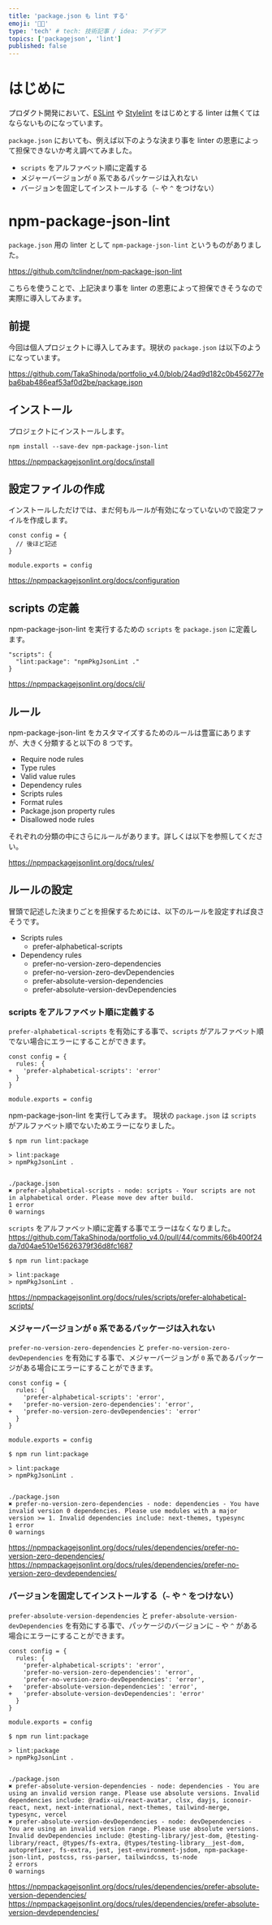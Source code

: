 ```yaml
---
title: 'package.json も lint する'
emoji: '🧑‍🏫'
type: 'tech' # tech: 技術記事 / idea: アイデア
topics: ['packagejson', 'lint']
published: false
---
```


# はじめに

プロダクト開発において、[ESLint](https://eslint.org/) や [Stylelint](https://stylelint.io/) をはじめとする linter は無くてはならないものになっています。

`package.json` においても、例えば以下のような決まり事を linter の恩恵によって担保できないか考え調べてみました。

- `scripts` をアルファベット順に定義する
- メジャーバージョンが `0` 系であるパッケージは入れない
- バージョンを固定してインストールする（`~` や `^` をつけない）

# npm-package-json-lint

`package.json` 用の linter として `npm-package-json-lint` というものがありました。

https://github.com/tclindner/npm-package-json-lint

こちらを使うことで、上記決まり事を linter の恩恵によって担保できそうなので実際に導入してみます。

## 前提

今回は個人プロジェクトに導入してみます。現状の `package.json` は以下のようになっています。

https://github.com/TakaShinoda/portfolio_v4.0/blob/24ad9d182c0b456277eba6bab486eaf53af0d2be/package.json

## インストール

プロジェクトにインストールします。

```
npm install --save-dev npm-package-json-lint
```

https://npmpackagejsonlint.org/docs/install

## 設定ファイルの作成

インストールしただけでは、まだ何もルールが有効になっていないので設定ファイルを作成します。

```js: npmpackagejsonlint.config.js
const config = {
  // 後ほど記述
}

module.exports = config
```

https://npmpackagejsonlint.org/docs/configuration

## scripts の定義

npm-package-json-lint を実行するための `scripts` を `package.json` に定義します。

```json: package.json
"scripts": {
  "lint:package": "npmPkgJsonLint ."
}
```

https://npmpackagejsonlint.org/docs/cli/

## ルール

npm-package-json-lint をカスタマイズするためのルールは豊富にありますが、大きく分類すると以下の 8 つです。

- Require node rules
- Type rules
- Valid value rules
- Dependency rules
- Scripts rules
- Format rules
- Package.json property rules
- Disallowed node rules

それぞれの分類の中にさらにルールがあります。詳しくは以下を参照してください。

https://npmpackagejsonlint.org/docs/rules/

## ルールの設定

冒頭で記述した決まりごとを担保するためには、以下のルールを設定すれば良さそうです。

- Scripts rules
  - prefer-alphabetical-scripts
- Dependency rules
  - prefer-no-version-zero-dependencies
  - prefer-no-version-zero-devDependencies
  - prefer-absolute-version-dependencies
  - prefer-absolute-version-devDependencies

### scripts をアルファベット順に定義する

`prefer-alphabetical-scripts` を有効にする事で、`scripts` がアルファベット順でない場合にエラーにすることができます。

```diff: npmpackagejsonlint.config.js
const config = {
  rules: {
+   'prefer-alphabetical-scripts': 'error'
  }
}

module.exports = config
```

npm-package-json-lint を実行してみます。
現状の `package.json` は `scripts` がアルファベット順でないためエラーになりました。

```
$ npm run lint:package

> lint:package
> npmPkgJsonLint .


./package.json
✖ prefer-alphabetical-scripts - node: scripts - Your scripts are not in alphabetical order. Please move dev after build.
1 error
0 warnings
```

`scripts` をアルファベット順に定義する事でエラーはなくなりました。
https://github.com/TakaShinoda/portfolio_v4.0/pull/44/commits/66b400f24da7d04ae510e15626379f36d8fc1687

```
$ npm run lint:package

> lint:package
> npmPkgJsonLint .
```

https://npmpackagejsonlint.org/docs/rules/scripts/prefer-alphabetical-scripts/

### メジャーバージョンが `0` 系であるパッケージは入れない

`prefer-no-version-zero-dependencies` と `prefer-no-version-zero-devDependencies` を有効にする事で、メジャーバージョンが `0` 系であるパッケージがある場合にエラーにすることができます。

```diff: npmpackagejsonlint.config.js
const config = {
  rules: {
    'prefer-alphabetical-scripts': 'error',
+   'prefer-no-version-zero-dependencies': 'error',
+   'prefer-no-version-zero-devDependencies': 'error'
  }
}

module.exports = config
```

```
$ npm run lint:package

> lint:package
> npmPkgJsonLint .


./package.json
✖ prefer-no-version-zero-dependencies - node: dependencies - You have invalid version 0 dependencies. Please use modules with a major version >= 1. Invalid dependencies include: next-themes, typesync
1 error
0 warnings
```

https://npmpackagejsonlint.org/docs/rules/dependencies/prefer-no-version-zero-dependencies/
https://npmpackagejsonlint.org/docs/rules/dependencies/prefer-no-version-zero-devdependencies/

### バージョンを固定してインストールする（`~` や `^` をつけない）

`prefer-absolute-version-dependencies` と `prefer-absolute-version-devDependencies` を有効にする事で、パッケージのバージョンに `~` や `^` がある場合にエラーにすることができます。

```diff: npmpackagejsonlint.config.js
const config = {
  rules: {
    'prefer-alphabetical-scripts': 'error',
    'prefer-no-version-zero-dependencies': 'error',
    'prefer-no-version-zero-devDependencies': 'error',
+   'prefer-absolute-version-dependencies': 'error',
+   'prefer-absolute-version-devDependencies': 'error'
  }
}

module.exports = config
```

```
$ npm run lint:package

> lint:package
> npmPkgJsonLint .


./package.json
✖ prefer-absolute-version-dependencies - node: dependencies - You are using an invalid version range. Please use absolute versions. Invalid dependencies include: @radix-ui/react-avatar, clsx, dayjs, iconoir-react, next, next-international, next-themes, tailwind-merge, typesync, vercel
✖ prefer-absolute-version-devDependencies - node: devDependencies - You are using an invalid version range. Please use absolute versions. Invalid devDependencies include: @testing-library/jest-dom, @testing-library/react, @types/fs-extra, @types/testing-library__jest-dom, autoprefixer, fs-extra, jest, jest-environment-jsdom, npm-package-json-lint, postcss, rss-parser, tailwindcss, ts-node
2 errors
0 warnings
```

https://npmpackagejsonlint.org/docs/rules/dependencies/prefer-absolute-version-dependencies/
https://npmpackagejsonlint.org/docs/rules/dependencies/prefer-absolute-version-devdependencies/


